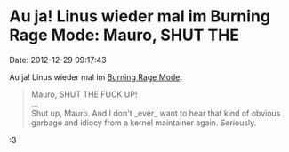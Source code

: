 Au ja! Linus wieder mal im Burning Rage Mode: Mauro, SHUT THE
=============================================================

Date: 2012-12-29 09:17:43

Au ja! Linus wieder mal im [Burning Rage
Mode](https://lkml.org/lkml/2012/12/23/75):

> Mauro, SHUT THE FUCK UP!\
> \...\
> Shut up, Mauro. And I don\'t \_ever\_ want to hear that kind of
> obvious garbage and idiocy from a kernel maintainer again. Seriously.

:3
